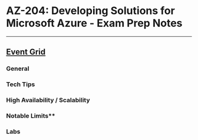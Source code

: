 # AZ-204: Developing Solutions for Microsoft Azure - Exam Prep Notes
----
[Event Grid](https://docs.microsoft.com/en-us/azure/event-grid/overview)
----------
### General

### Tech Tips

### High Availability / Scalability

### Notable Limits**

### Labs